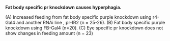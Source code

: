 **Fat body specific pr knockdown causes hyperphagia.**

(A) Increased feeding from fat body specific purple knockdown using r4-Gal4 and another RNAi line , pr-IR2 (n = 25-26). (B) Fat body specific purple knockdown using FB-Gal4 (n=20). (C) Eye specific pr knockdown does not show changes in feeding amount (n = 23)